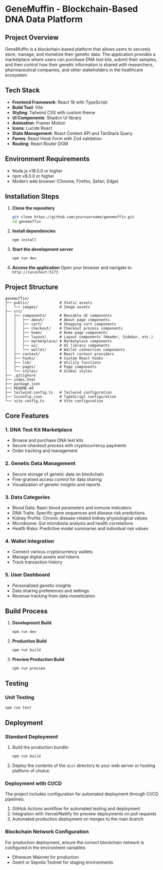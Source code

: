 
# GeneMuffin - Blockchain-Based DNA Data Platform

## Project Overview

GeneMuffin is a blockchain-based platform that allows users to securely store, manage, and monetize their genetic data. The application provides a marketplace where users can purchase DNA test kits, submit their samples, and then control how their genetic information is shared with researchers, pharmaceutical companies, and other stakeholders in the healthcare ecosystem.

## Tech Stack

- **Frontend Framework**: React 18 with TypeScript
- **Build Tool**: Vite
- **Styling**: Tailwind CSS with custom theme
- **UI Components**: Shadcn UI library
- **Animation**: Framer Motion
- **Icons**: Lucide React
- **State Management**: React Context API and TanStack Query
- **Forms**: React Hook Form with Zod validation
- **Routing**: React Router DOM

## Environment Requirements

- Node.js v18.0.0 or higher
- npm v8.0.0 or higher
- Modern web browser (Chrome, Firefox, Safari, Edge)

## Installation Steps

1. **Clone the repository**
   ```bash
   git clone https://github.com/yourusername/genemuffin.git
   cd genemuffin
   ```

2. **Install dependencies**
   ```bash
   npm install
   ```

3. **Start the development server**
   ```bash
   npm run dev
   ```

4. **Access the application**
   Open your browser and navigate to `http://localhost:5173`

## Project Structure

```
genemuffin/
├── public/              # Static assets
│   └── images/          # Image assets
├── src/
│   ├── components/      # Reusable UI components
│   │   ├── about/       # About page components
│   │   ├── cart/        # Shopping cart components
│   │   ├── checkout/    # Checkout process components
│   │   ├── home/        # Home page components
│   │   ├── layout/      # Layout components (Header, Sidebar, etc.)
│   │   ├── marketplace/ # Marketplace components
│   │   ├── ui/          # UI library components
│   │   └── wallet/      # Wallet connection components
│   ├── context/         # React context providers
│   ├── hooks/           # Custom React hooks
│   ├── lib/             # Utility functions
│   ├── pages/           # Page components
│   └── styles/          # Global styles
├── .gitignore
├── index.html
├── package.json
├── README.md
├── tailwind.config.ts   # Tailwind configuration
├── tsconfig.json        # TypeScript configuration
└── vite.config.ts       # Vite configuration
```

## Core Features

### 1. DNA Test Kit Marketplace
- Browse and purchase DNA test kits
- Secure checkout process with cryptocurrency payments
- Order tracking and management

### 2. Genetic Data Management
- Secure storage of genetic data on blockchain
- Fine-grained access control for data sharing
- Visualization of genetic insights and reports

### 3. Data Categories
- Blood Data: Basic blood parameters and immune indicators
- DNA Traits: Specific gene sequences and disease risk predictions
- Kidney Profile: Chronic disease-related kidney physiological values
- Microbiome: Gut microbiota analysis and health correlations
- Health Risks: Predictive model summaries and individual risk values

### 4. Wallet Integration
- Connect various cryptocurrency wallets
- Manage digital assets and tokens
- Track transaction history

### 5. User Dashboard
- Personalized genetic insights
- Data sharing preferences and settings
- Revenue tracking from data monetization

## Build Process

1. **Development Build**
   ```bash
   npm run dev
   ```

2. **Production Build**
   ```bash
   npm run build
   ```

3. **Preview Production Build**
   ```bash
   npm run preview
   ```

## Testing

### Unit Testing
```bash
npm run test
```


## Deployment

### Standard Deployment
1. Build the production bundle:
   ```bash
   npm run build
   ```

2. Deploy the contents of the `dist` directory to your web server or hosting platform of choice.

### Deployment with CI/CD
The project includes configuration for automated deployment through CI/CD pipelines:

1. GitHub Actions workflow for automated testing and deployment
2. Integration with Vercel/Netlify for preview deployments on pull requests
3. Automated production deployment on merges to the main branch

### Blockchain Network Configuration
For production deployment, ensure the correct blockchain network is configured in the environment variables:
- Ethereum Mainnet for production
- Goerli or Sepolia Testnet for staging environments


